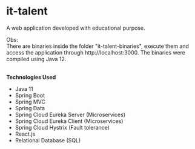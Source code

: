 # it-talent

A web application developed with educational purpose.
<br/>

Obs:
<br/>
There are binaries inside the folder "it-talent-binaries", execute them and access the application through http://<a/>localhost:3000. The binaries were compiled using Java 12.
<br/><br/>

**Technologies Used**
<br/>
- Java 11 <br/>
- Spring Boot <br/>
- Spring MVC <br/>
- Spring Data <br/>
- Spring Cloud Eureka Server (Microservices)<br/>
- Spring Cloud Eureka Client (Microservices)<br/>
- Spring Cloud Hystrix (Fault tolerance)<br/>
- React.js <br/>
- Relational Database (SQL) <br/>
